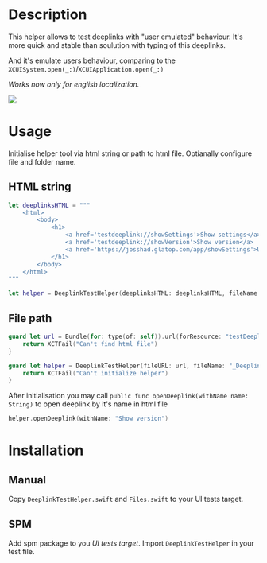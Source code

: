 # Description

This helper allows to test deeplinks with "user emulated" behaviour. It's more quick and stable than soulution with typing of this deeplinks.

And it's emulate users behaviour, comparing to the `XCUISystem.open(_:)`/`XCUIApplication.open(_:)`

*Works now only for english localization.*

<img src="https://josshad.github.io/LeavesDiagram/deeplinksx.gif">

# Usage

Initialise helper tool via html string or path to html file. Optianally configure file and folder name.

## HTML string
```swift
let deeplinksHTML = """
    <html>
        <body>
            <h1>
                <a href='testdeeplink://showSettings'>Show settings</a>
                <a href='testdeeplink://showVersion'>Show version</a>
                <a href='https://josshad.glatop.com/app/showSettings'>Universal</a>
            </h1>
        </body>
    </html>
"""

let helper = DeeplinkTestHelper(deeplinksHTML: deeplinksHTML, fileName: "_Deeplinks_")
```

## File path
```swift
guard let url = Bundle(for: type(of: self)).url(forResource: "testDeeplinks", withExtension: "html") else {
    return XCTFail("Can't find html file")
}

guard let helper = DeeplinkTestHelper(fileURL: url, fileName: "_Deeplinks_") else {
    return XCTFail("Can't initialize helper")
}
```

After initialisation you may call `public func openDeeplink(withName name: String)` to open deeplink by it's name in html file

```swift
helper.openDeeplink(withName: "Show version")
```

# Installation

## Manual
Copy `DeeplinkTestHelper.swift` and `Files.swift` to your UI tests target. 

## SPM
Add spm package to you *UI tests target*. Import `DeeplinkTestHelper` in your test file.

